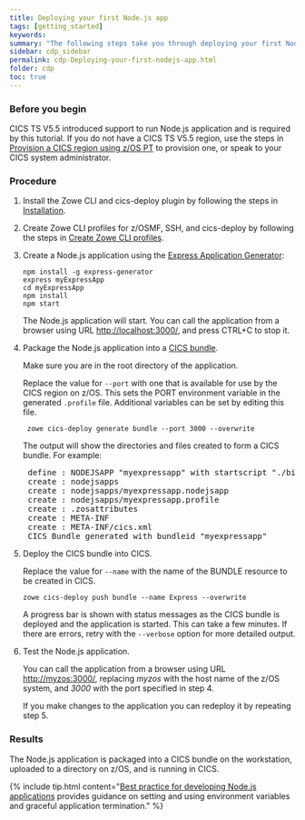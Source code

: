 ```yaml
---
title: Deploying your first Node.js app
tags: [getting_started]
keywords:
summary: "The following steps take you through deploying your first Node.js application to CICS using the Express Application Generator."
sidebar: cdp_sidebar
permalink: cdp-Deploying-your-first-nodejs-app.html
folder: cdp
toc: true
---
```


### Before you begin

CICS TS V5.5 introduced support to run Node.js application and is required by this tutorial. If you do not have a CICS TS V5.5 region, use the steps in [Provision a CICS region using z/OS PT](cdp-Provision-a-CICS-region-using-zospt) to provision one, or speak to your CICS system administrator.

### Procedure

1. Install the Zowe CLI and cics-deploy plugin by following the steps in [Installation](cdp-Installation).

2. Create Zowe CLI profiles for z/OSMF, SSH, and cics-deploy by following the steps in [Create Zowe CLI profiles](cdp-Create-Zowe-CLI-profiles).

3. Create a Node.js application using the [Express Application Generator](https://expressjs.com/en/starter/generator.html):

   ```console
   npm install -g express-generator
   express myExpressApp
   cd myExpressApp
   npm install
   npm start
   ```

   The Node.js application will start. You can call the application from a browser using URL [http://localhost:3000/](http://localhost:3000/), and press CTRL+C to stop it.

4. Package the Node.js application into a [CICS bundle](cdp-cics-bundles).

    Make sure you are in the root directory of the application.

    Replace the value for `--port` with one that is available for use by the CICS region on z/OS. This sets the PORT environment variable in the generated `.profile` file. Additional variables can be set by editing this file.

   ```console
    zowe cics-deploy generate bundle --port 3000 --overwrite
   ```

    The output will show the directories and files created to form a CICS bundle. For example:

    <pre class="messageText">
    define : NODEJSAPP "myexpressapp" with startscript "./bin/www"
    create : nodejsapps
    create : nodejsapps/myexpressapp.nodejsapp
    create : nodejsapps/myexpressapp.profile
    create : .zosattributes
    create : META-INF
    create : META-INF/cics.xml
    CICS Bundle generated with bundleid "myexpressapp"</pre>

5. Deploy the CICS bundle into CICS.

    Replace the value for `--name` with the name of the BUNDLE resource to be created in CICS.

    ```console
    zowe cics-deploy push bundle --name Express --overwrite
    ```

    A progress bar is shown with status messages as the CICS bundle is deployed and the application is started. This can take a few minutes. If there are errors, retry with the `--verbose` option for more detailed output.

6. Test the Node.js application.

    You can call the application from a browser using URL [http://myzos:3000/](http://myzos:3000/), replacing _myzos_ with the host name of the z/OS system, and _3000_ with the port specified in step 4.

    If you make changes to the application you can redeploy it by repeating step 5.

### Results

The Node.js application is packaged into a CICS bundle on the workstation, uploaded to a directory on z/OS, and is running in CICS.

{% include tip.html content="[Best practice for developing Node.js applications](https://www.ibm.com/support/knowledgecenter/SSGMCP_5.5.0/applications/developing/node/best-practice.html) provides guidance on setting and using environment variables and graceful application termination." %}
